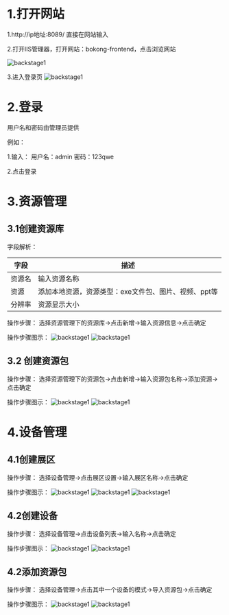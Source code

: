 # 1.打开网站
1.http://ip地址:8089/  直接在网站输入

2.打开IIS管理器，打开网站：bokong-frontend，点击浏览网站

![backstage1](/Docs/bokong/images/backstage/1.png)

3.进入登录页
![backstage1](/Docs/bokong/images/backstage/2.png)

# 2.登录
用户名和密码由管理员提供

例如：

1.输入：    用户名：admin  密码：123qwe

2.点击登录

# 3.资源管理
## 3.1创建资源库

字段解析：

| 字段  | 描述  |
|---|---|
|  资源名 |   输入资源名称 |
|资源|添加本地资源，资源类型：exe文件包、图片、视频、ppt等
|分辨率|资源显示大小|

操作步骤：
选择资源管理下的资源库→点击新增→输入资源信息→点击确定

操作步骤图示：
![backstage1](/Docs/bokong/images/backstage/6.png)
![backstage1](/Docs/bokong/images/backstage/7.png)

## 3.2 创建资源包
操作步骤：
选择资源管理下的资源包→点击新增→输入资源包名称→添加资源→点击确定

操作步骤图示：
![backstage1](/Docs/bokong/images/backstage/8.png)
![backstage1](/Docs/bokong/images/backstage/9.png)
# 4.设备管理

## 4.1创建展区

操作步骤：
选择设备管理→点击展区设置→输入展区名称→点击确定

操作步骤图示：
![backstage1](/Docs/bokong/images/backstage/3.png)
![backstage1](/Docs/bokong/images/backstage/4.png)
![backstage1](/Docs/bokong/images/backstage/5.png)

## 4.2创建设备
操作步骤：
选择设备管理→点击设备列表→输入名称→点击确定

操作步骤图示：
![backstage1](/Docs/bokong/images/backstage/10.png)
![backstage1](/Docs/bokong/images/backstage/11.png)

## 4.2添加资源包
操作步骤：
选择设备管理→点击其中一个设备的模式→导入资源包→点击确定

操作步骤图示：
![backstage1](/Docs/bokong/images/backstage/12.png)
![backstage1](/Docs/bokong/images/backstage/13.png)